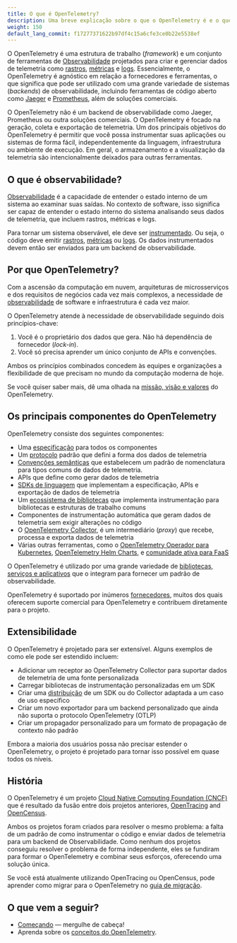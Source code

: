 ```yaml
---
title: O que é OpenTelemetry?
description: Uma breve explicação sobre o que o OpenTelemetry é e o que não é.
weight: 150
default_lang_commit: f17277371622b97df4c15a6cfe3ce0b22e5538ef
---
```


O OpenTelemetry é uma estrutura de trabalho (*framework*) e um conjunto de ferramentas de [Observabilidade](/docs/concepts/observability-primer/#what-is-observability) projetados para criar e gerenciar dados de telemetria como [rastros](/docs/concepts/signals/traces/), [métricas](/docs/concepts/signals/metrics/) e [logs](/docs/concepts/signals/logs/). Essencialmente, o OpenTelemetry é agnóstico em relação a fornecedores e ferramentas, o que significa que pode ser utilizado com uma grande variedade de sistemas (*backends*) de observabilidade, incluindo ferramentas de código aberto como [Jaeger](https://www.jaegertracing.io/) e [Prometheus](https://prometheus.io/), além de soluções comerciais.

O OpenTelemetry não é um backend de observabilidade como Jaeger, Prometheus ou outra soluções comerciais. O OpenTelemetry é focado na geração, coleta e exportação de telemetria. Um dos principais objetivos do OpenTelemetry é permitir que você possa instrumentar suas aplicações ou sistemas de forma fácil, independentemente da linguagem, infraestrutura ou ambiente de execução. Em geral, o armazenamento e a visualização da telemetria são intencionalmente deixados para outras ferramentas.

## O que é observabilidade?

[Observabilidade](/docs/concepts/observability-primer/#what-is-observability) é a capacidade de entender o estado interno de um sistema ao examinar suas saídas. No contexto de software, isso significa ser capaz de entender o estado interno do sistema analisando seus dados de telemetria, que incluem rastros, métricas e logs. 

Para tornar um sistema observável, ele deve ser [instrumentado](/docs/concepts/instrumentation). Ou seja, o código deve emitir [rastros](/docs/concepts/signals/traces/), [métricas](/docs/concepts/signals/metrics/) ou [logs](/docs/concepts/signals/logs/). Os dados instrumentados devem então ser enviados para um backend de observabilidade.

## Por que OpenTelemetry?

Com a ascensão da computação em nuvem, arquiteturas de microsserviços e dos requisitos de negócios cada vez mais complexos, a necessidade de [observabilidade](/docs/concepts/observability-primer/#what-is-observability) de software e infraestrutura é cada vez maior.

O OpenTelemetry atende à necessidade de observabilidade seguindo dois princípios-chave:

1. Você é o proprietário dos dados que gera. Não há dependência de fornecedor (*lock-in*).
2. Você só precisa aprender um único conjunto de APIs e convenções.

Ambos os princípios combinados concedem às equipes e organizações a flexibilidade de que precisam no mundo da computação moderna de hoje.

Se você quiser saber mais, dê uma olhada na [missão, visão e valores](/community/mission/) do OpenTelemetry.

## Os principais componentes do OpenTelemetry

OpenTelemetry consiste dos seguintes componentes:

- Uma [especificação](/docs/specs/otel) para todos os componentes
- Um [protocolo](/docs/specs/otlp/) padrão que defini a forma dos dados de telemetria
- [Convenções semânticas](/docs/specs/semconv/) que estabelecem um padrão de nomenclatura para tipos comuns de dados de telemetria.
- APIs que define como gerar dados de telemetria
- [SDKs de linguagem](/docs/languages) que implementam a especificação, APIs e exportação de dados de telemetria 
- Um [ecossistema de bibliotecas](/ecosystem/registry) que implementa instrumentação para bibliotecas e estruturas de trabalho comuns
- Componentes de instrumentação automática que geram dados de telemetria sem exigir alterações no código
- O [OpenTelemetry Collector](/docs/collector), é um intermediário (*proxy*) que recebe, processa e exporta dados de telemetria
- Várias outras ferramentas, como o [OpenTelemetry Operador para Kubernetes](/docs/kubernetes/operator/), [OpenTelemetry Helm Charts](/docs/kubernetes/helm/), e [comunidade ativa para FaaS](/docs/faas/)

O OpenTelemetry é utilizado por uma grande variedade de [bibliotecas, serviços e aplicativos](/ecosystem/integrations/) que o integram para fornecer um padrão de observabilidade.

OpenTelemetry é suportado por inúmeros [fornecedores](/ecosystem/vendors/), muitos dos quais oferecem suporte comercial para OpenTelemetry e contribuem diretamente para o projeto.

## Extensibilidade

O OpenTelemetry é projetado para ser extensível. Alguns exemplos de como ele pode ser estendido incluem:

- Adicionar um receptor ao OpenTelemetry Collector para suportar dados de telemetria de uma fonte personalizada
- Carregar bibliotecas de instrumentação personalizadas em um SDK
- Criar uma [distribuição](/docs/concepts/distributions/) de um SDK ou do Collector adaptada a um caso de uso específico
- Criar um novo exportador para um backend personalizado que ainda não suporta o protocolo OpenTelemetry (OTLP)
- Criar um propagador personalizado para um formato de propagação de contexto não padrão

Embora a maioria dos usuários possa não precisar estender o OpenTelemetry, o projeto é projetado para tornar isso possível em quase todos os níveis.

## História

O OpenTelemetry é um projeto [Cloud Native Computing Foundation (CNCF)](https://www.cncf.io) que é resultado da fusão entre dois projetos anteriores, [OpenTracing](https://opentracing.io) and [OpenCensus](https://opencensus.io).

Ambos os projetos foram criados para resolver o mesmo problema: a falta de um padrão de como instrumentar o código e enviar dados de telemetria para um backend de Observabilidade. Como nenhum dos projetos conseguiu resolver o problema de forma independente, eles se fundiram para formar o OpenTelemetry e combinar seus esforços, oferecendo uma solução única.

Se você está atualmente utilizando OpenTracing ou OpenCensus, pode aprender como migrar para o OpenTelemetry no [guia de migração](/docs/migration/).

## O que vem a seguir? 
- [Começando](/docs/getting-started/) &mdash; mergulhe de cabeça! 
- Aprenda sobre os [conceitos do OpenTelemetry](/docs/concepts/).
